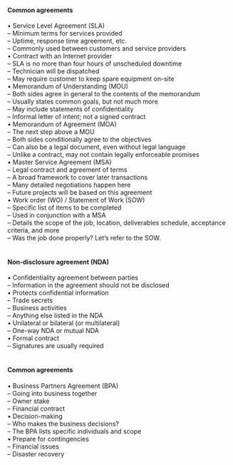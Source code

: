 ####  Common agreements  

• Service Level Agreement (SLA)  
– Minimum terms for services provided  
– Uptime, response time agreement, etc.  
– Commonly used between customers and service providers  
• Contract with an Internet provider  
– SLA is no more than four hours of unscheduled downtime  
– Technician will be dispatched  
– May require customer to keep spare equipment on-site  
• Memorandum of Understanding (MOU)  
– Both sides agree in general to the contents of the memorandum  
– Usually states common goals, but not much more  
– May include statements of confidentiality  
– Informal letter of intent; not a signed contract  
• Memorandum of Agreement (MOA)  
– The next step above a MOU  
– Both sides conditionally agree to the objectives  
– Can also be a legal document, even without legal language  
– Unlike a contract, may not contain legally enforceable promises  
• Master Service Agreement (MSA)  
– Legal contract and agreement of terms  
– A broad framework to cover later transactions  
– Many detailed negotiations happen here  
– Future projects will be based on this agreement  
• Work order (WO) / Statement of Work (SOW)  
– Specific list of items to be completed  
– Used in conjunction with a MSA  
– Details the scope of the job, location, deliverables schedule, acceptance criteria, and more  
– Was the job done properly? Let’s refer to the SOW.  
<br>


####  Non-disclosure agreement (NDA)  

• Confidentiality agreement between parties  
– Information in the agreement should not be disclosed  
• Protects confidential information  
– Trade secrets  
– Business activities  
– Anything else listed in the NDA  
• Unilateral or bilateral (or multilateral)  
– One-way NDA or mutual NDA  
• Formal contract  
– Signatures are usually required  
<br>


####  Common agreements  

• Business Partners Agreement (BPA)  
– Going into business together  
– Owner stake  
– Financial contract  
• Decision-making  
– Who makes the business decisions?  
– The BPA lists specific individuals and scope  
• Prepare for contingencies  
– Financial issues  
– Disaster recovery
